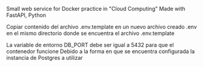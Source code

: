 Small web service for Docker practice in "Cloud Computing"
Made with FastAPI, Python

Copiar contenido del archivo .env.template en un nuevo archivo creado .env en el mismo directorio donde se encuentra el archivo .env.template

La variable de entorno DB_PORT debe ser igual a 5432 para que el contenedor funcione
Debido a la forma en que se encuentra configurada la instancia de Postgres a utilizar

